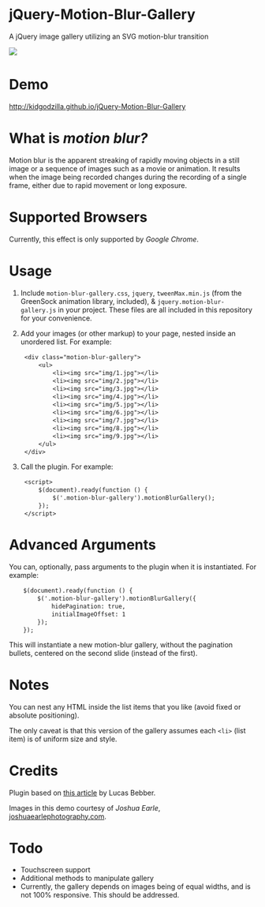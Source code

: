 # jQuery-Motion-Blur-Gallery
A jQuery image gallery utilizing an SVG motion-blur transition

<img src="http://i.giflike.com/Law9dIC.gif">


# Demo

http://kidgodzilla.github.io/jQuery-Motion-Blur-Gallery


# What is *motion blur?*

Motion blur is the apparent streaking of rapidly moving objects in a still image or a sequence of images such as a movie or animation. It results when the image being recorded changes during the recording of a single frame, either due to rapid movement or long exposure.


# Supported Browsers

Currently, this effect is only supported by *Google Chrome*.


# Usage

1. Include `motion-blur-gallery.css`, `jquery`, `tweenMax.min.js` (from the GreenSock animation library, included), & `jquery.motion-blur-gallery.js` in your project. These files are all included in this repository for your convenience.

2. Add your images (or other markup) to your page, nested inside an unordered list. For example:

        <div class="motion-blur-gallery">
        	<ul>
        		<li><img src="img/1.jpg"></li>
        		<li><img src="img/2.jpg"></li>
        		<li><img src="img/3.jpg"></li>
        		<li><img src="img/4.jpg"></li>
        		<li><img src="img/5.jpg"></li>
        		<li><img src="img/6.jpg"></li>
        		<li><img src="img/7.jpg"></li>
        		<li><img src="img/8.jpg"></li>
        		<li><img src="img/9.jpg"></li>
        	</ul>
        </div>

3. Call the plugin. For example:

        <script>
        	$(document).ready(function () {
        		$('.motion-blur-gallery').motionBlurGallery();
        	});
        </script>


# Advanced Arguments

You can, optionally, pass arguments to the plugin when it is instantiated. For example:

        $(document).ready(function () {
            $('.motion-blur-gallery').motionBlurGallery({
                hidePagination: true,
                initialImageOffset: 1
            });
        });

This will instantiate a new motion-blur gallery, without the pagination bullets, centered on the second slide (instead of the first).


# Notes

You can nest any HTML inside the list items that you like (avoid fixed or absolute positioning).

The only caveat is that this version of the gallery assumes each `<li>` (list item) is of uniform size and style.


# Credits

Plugin based on [this article](http://tympanus.net/codrops/?p=23824) by Lucas Bebber.

Images in this demo courtesy of *Joshua Earle*, [joshuaearlephotography.com](http://www.joshuaearlephotography.com).


# Todo

- Touchscreen support
- Additional methods to manipulate gallery
- Currently, the gallery depends on images being of equal widths, and is not 100% responsive. This should be addressed.
